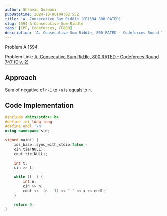 ```yaml
---
author: Shravan Goswami
pubDatetime: 2024-10-06T04:02:55Z
title: 'A. Consecutive Sum Riddle (CF1594 800 RATED)'
slug: 1594-A-Consecutive-Sum-Riddle
tags: [CPP, Codeforces, CF800]
description: 'A. Consecutive Sum Riddle, 800 RATED - Codeforces Round 747 (Div. 2)'
---
```


<p class="hidden">Problem A 1594</p>

Problem Link: [A. Consecutive Sum Riddle, 800 RATED - Codeforces Round 747 (Div. 2)](https://codeforces.com/problemset/problem/1594/A)

## Approach

Sum of negative of `n-1` to `+n` is equals to `n`.

## Code Implementation
```c++
#include <bits/stdc++.h>
#define int long long
#define endl '\n'
using namespace std;

signed main() {
    ios_base::sync_with_stdio(false);
    cin.tie(NULL);
    cout.tie(NULL);
    
    int t;
    cin >> t;

    while (t--) {
        int n; 
        cin >> n;
        cout << -(n - 1) << " " << n << endl;
    }

    return 0;   
}
```